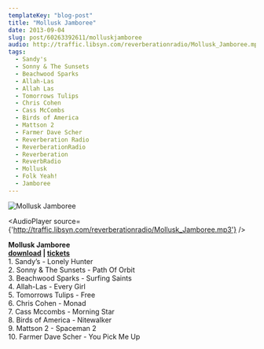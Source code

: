```yaml
---
templateKey: "blog-post"
title: "Mollusk Jamboree"
date: 2013-09-04
slug: post/60263392611/molluskjamboree
audio: http://traffic.libsyn.com/reverberationradio/Mollusk_Jamboree.mp3
tags:
  - Sandy's
  - Sonny & The Sunsets
  - Beachwood Sparks
  - Allah-Las
  - Allah Las
  - Tomorrows Tulips
  - Chris Cohen
  - Cass McCombs
  - Birds of America
  - Mattson 2
  - Farmer Dave Scher
  - Reverberation Radio
  - ReverberationRadio
  - Reverberation
  - ReverbRadio
  - Mollusk
  - Folk Yeah!
  - Jamboree
---
```


![Mollusk Jamboree](../images/6ea1965c64f40e94df43e3a2d46507da1509bafb582bb490f1bc7157bb78ffea.jpg)

<AudioPlayer source={'http://traffic.libsyn.com/reverberationradio/Mollusk_Jamboree.mp3'} />

<p><strong>Mollusk Jamboree<br /></strong><strong><a href="http://traffic.libsyn.com/reverberationradio/Mollusk_Jamboree.mp3" title="download" target="_blank">download</a> | <a href="http://folkyeah.com/mollusk-jamboree-big-sur-927-928/" title="tickets">tickets</a></strong><br />1. Sandy&rsquo;s - Lonely Hunter<br />2. Sonny &amp; The Sunsets - Path Of Orbit<br />3. Beachwood Sparks - Surfing Saints<br />4. Allah-Las - Every Girl<br />5. Tomorrows Tulips - Free<br />6. Chris Cohen - Monad<br />7. Cass Mccombs - Morning Star<br />8. Birds of America - Nitewalker<br />9. Mattson 2 - Spaceman 2<br />10. Farmer Dave Scher - You Pick Me Up</p>

